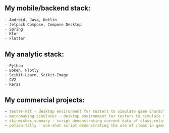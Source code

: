   ## My mobile/backend stack:
```python
- Android, Java, Kotlin
- Jetpack Compose, Compose Desktop
- Spring
- Ktor
- Flutter
```

## My analytic stack:
```kotlin
- Python
- Bokeh, Plotly
- Scikit-Learn, Scikit-Image
- CV2
- Keras
```

## My commercial projects:
```yaml
- tester-kit - desktop environment for testers to simulate game characters [Java, API-based].
- matchmaking-simulator - desktop environment for testers to simulate matchmaking [Kotlin].
- skirmishes-summary - script demonstrating current data of class-relation state [Pytho, Bokeh].
- potion-tally - one-shot script demonstrating the use of items in game [Python, Bokeh].
```
